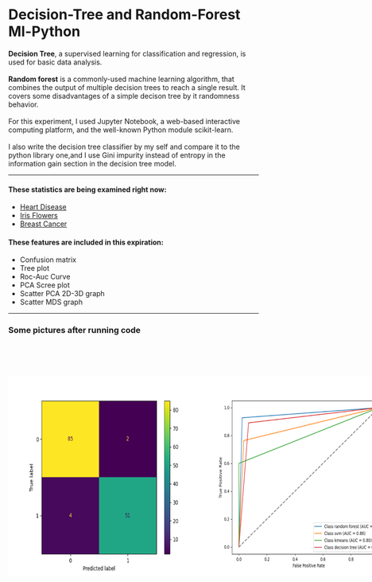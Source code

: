 # Decision-Tree and Random-Forest Ml-Python

**Decision Tree**, a supervised learning for classification and regression, is used for basic data analysis.
<br/><br/>
**Random forest** is a commonly-used machine learning algorithm, that combines the output of multiple decision trees to reach a single result.
It covers some disadvantages of a simple decison tree by it randomness behavior.
<br/>
<br/>
For this experiment, I used Jupyter Notebook, a web-based interactive computing platform, and the well-known Python module scikit-learn.<br/><br/>
I also write the decision tree classifier by my self and compare it to the python library one,and I use Gini impurity instead of entropy in the information gain section in the decision tree model.
<br/>
- - - -
#### These statistics are being examined right now: ####
  * <a  href="https://archive.ics.uci.edu/dataset/45/heart+disease">Heart Disease<a/>
  * <a href="https://archive.ics.uci.edu/dataset/53/iris">Iris Flowers<a/>
  * <a href="https://archive.ics.uci.edu/dataset/17/breast+cancer+wisconsin+diagnostic">Breast Cancer<a/>
#### These features are included in this expiration: ####
  * Confusion matrix
  * Tree plot
  * Roc-Auc Curve
  * PCA Scree plot
  * Scatter PCA 2D-3D graph
  * Scatter MDS graph  
- - - -
### Some pictures after running code
<div align="center" style="display:flex;flex-direction:row;align-items: center;">
  <img style="margin:10;" src="https://github.com/tohidnoori/Decision-tree-and-random-forest-ml-python/blob/master/random-forest/images/cf.png" width="400" height="400" alt="Image 1">
  <img style="margin:10;" src="https://github.com/tohidnoori/Decision-tree-and-random-forest-ml-python/blob/master/random-forest/images/ROC-AUC%20curve.png" width="400" height="400"  alt="Image 2">
  <div/>
<br/>
<br/>
<div align="center" style="display:flex;flex-direction:row;align-items: center;">
  <img style="margin:10;" src="https://github.com/tohidnoori/Decision-tree-and-random-forest-ml-python/blob/master/random-forest/images/PCA datapoints and decision surface 3d plot.png" width="1000" height="500"  alt="Image 1">
  <div/>
 <br/>
<br/>
<div align="center" style="display:flex;flex-direction:row;align-items: center;">
  <img style="margin:10;" src="https://github.com/tohidnoori/Decision-tree-and-random-forest-ml-python/blob/master/random-forest/images/MDS scatter datapoints plot 2d.png" width="400" height="400" alt="Image 1">
  <img style="margin:10;" src="https://github.com/tohidnoori/Decision-tree-and-random-forest-ml-python/blob/master/random-forest/images/PCA scatter datapoints plot 2d.png" width="400" height="400"  alt="Image 2">
  <div/>
<br/>
<br/>

